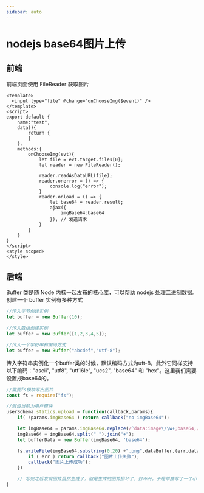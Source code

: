 ```yaml
---
sidebar: auto
---
```

# nodejs base64图片上传
## 前端
前端页面使用 FileReader 获取图片

<!-- more -->
```vue
<template>
  <input type="file" @change="onChooseImg($event)" />
</template>
<script>
export default {
    name:"test",
    data(){
        return {
        }
    },
    methods:{
        onChooseImg(evt){
            let file = evt.target.files[0];
            let reader = new FileReader();

            reader.readAsDataURL(file);
            reader.onerror = () => {
                console.log("error");
            }
            reader.onload = () => {
                let base64 = reader.result;
                ajax({
                    imgBase64:base64
                }); // 发送请求
            }
        }
    }
}
</script>
<style scoped>
</style>
```

## 后端

Buffer 类是随 Node 内核一起发布的核心库，可以帮助 nodejs 处理二进制数据。
创建一个 buffer 实例有多种方式

```javascript
//传入字节创建实例
let buffer = new Buffer(10);

//传入数组创建实例
let buffer = new Buffer([1,2,3,4,5]);

//传入一个字符串和编码方式
let buffer = new Buffer("abcdef","utf-8");

```
传入字符串实例化一个buffer类的时候，默认编码方式为uft-8，此外它同样支持以下编码："ascii", "utf8", "utf16le", "ucs2", "base64" 和 "hex"。这里我们需要设置成base64的。

```javascript
//需要fs模块写出图片
const fs = require("fs");

//假设当前为用户模块
userSchema.statics.upload = function(callback,params){
    if( !params.imgBase64 ) return callback("no imgBase64");

    let imgBase64 = params.imgBase64.replace(/^data:image\/\w+;base64,/,"");
    imgBase64 = imgBase64.split(" ").join("+");
    let bufferData = new Buffer(imgBase64, 'base64');

    fs.writeFile(imgBase64.substring(0,20) +".png",dataBuffer,(err,data)=>{
        if ( err ) return callback("图片上传失败");
        callback("图片上传成功");
    })

    // 写完之后发现图片虽然生成了，但是生成的图片损坏了，打不开。于是单独写了一个小 demo，直接从前端过来的 base64 拿过来之后，生成的图片能够正常显示。说明是服务端这边的问题，排查之后发现base64数据过来之后原先"+"的地方全变成了空格，并且莫名其妙的被换行了，定位到了问题之后这样写就可以了。
}

```